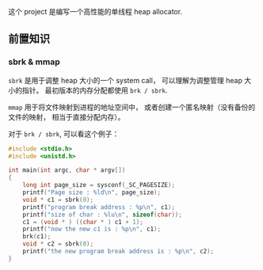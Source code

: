 这个 project 是编写一个高性能的单线程 heap allocator.

## 前置知识

### sbrk & mmap

`sbrk` 是用于调整 heap 大小的一个 system call， 可以理解为调整管理 heap 大小的指针。 最初版本的内存分配都使用 `brk / sbrk`.

`mmap` 用于将文件映射到进程的地址空间中， 或者创建一个匿名映射（没有备份的文件的映射， 相当于直接分配内存）。

对于 `brk / sbrk`, 可以看这个例子：

``` c
#include <stdio.h>
#include <unistd.h>

int main(int argc, char * argv[])
{
    long int page_size = sysconf(_SC_PAGESIZE);
    printf("Page size : %ld\n", page_size);
    void * c1 = sbrk(0);
    printf("program break address : %p\n", c1);
    printf("size of char : %lu\n", sizeof(char));
    c1 = (void * ) ((char * ) c1 + 1);
    printf("now the new c1 is : %p\n", c1);
    brk(c1);
    void * c2 = sbrk(0);
    printf("the new program break address is : %p\n", c2);
}
```